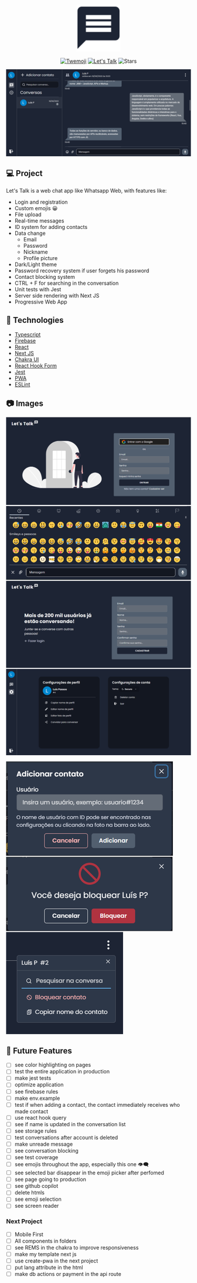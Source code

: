<p align="center">
  <img alt="Let's Talk" src="public/favicon.svg" width=120 />
</p>

<p align="center">
  <a href="https://twemoji.twitter.com/"><img alt="Twemoji" src="https://img.shields.io/badge/twemoji-1d2434?style=for-the-badge&logo=twitter"/></a>
  <a href="https://letstalk-chat.vercel.app/"><img alt="Let's Talk" src="https://img.shields.io/badge/let%27s%20talk-1d2434?style=for-the-badge"/></a>
  <img alt="Stars" src="https://img.shields.io/github/stars/luisspassos/LetsTalk?style=for-the-badge&color=525f6f&labelColor=1d2434"/> 
</p>

<img alt="Conversations Page" src=".github/images/conversations_page.png" />

## :computer: Project

Let's Talk is a web chat app like Whatsapp Web, with features like:

- Login and registration
- Custom emojis :grinning:
- File upload
- Real-time messages
- ID system for adding contacts
- Data change
  - Email
  - Password
  - Nickname
  - Profile picture
- Dark/Light theme
- Password recovery system if user forgets his password
- Contact blocking system
- CTRL + F for searching in the conversation
- Unit tests with Jest
- Server side rendering with Next JS
- Progressive Web App

## :rocket: Technologies

- [Typescript](https://www.typescriptlang.org/)
- [Firebase](https://firebase.google.com/?hl=en)
- [React](https://reactjs.org/)
- [Next JS](https://nextjs.org/)
- [Chakra UI](https://chakra-ui.com/)
- [React Hook Form](https://react-hook-form.com/)
- [Jest](https://jestjs.io/)
- [PWA](https://developer.mozilla.org/en-US/docs/Web/Progressive_web_apps)
- [ESLint](https://eslint.org/)

## :camera: Images

<img alt='Login Page' src='.github/images/login_page.png' />
<img alt='Emoji Picker' src='.github/images/emojipicker.png' />
<img alt='Registration Page' src='.github/images/registration_page.png' />
<img alt='Configurations Page' src='.github/images/configurations_page.png' />

<p> 
  <img alt='Modal' src='.github/images/modal.png' /> <img alt='Block user modal' src='.github/images/block_user_modal.png' /> <img alt='Conversation info' src='.github/images/conversation_info.png' />
</p>

## :dart: Future Features

- [ ] see color highlighting on pages
- [ ] test the entire application in production
- [ ] make jest tests
- [ ] optimize application
- [ ] see firebase rules
- [ ] make env.example
- [ ] test if when adding a contact, the contact immediately receives who made contact
- [ ] use react hook query
- [ ] see if name is updated in the conversation list
- [ ] see storage rules
- [ ] test conversations after account is deleted
- [ ] make unreade message
- [ ] see conversation blocking
- [ ] see test coverage
- [ ] see emojis throughout the app, especially this one :eye_speech_bubble:
- [ ] see selected bar disappear in the emoji picker after perfomed
- [ ] see page going to production
- [ ] see github copilot
- [ ] delete htmls
- [ ] see emoji selection
- [ ] see screen reader

### Next Project

- [ ] Mobile First
- [ ] All components in folders
- [ ] see REMS in the chakra to improve responsiveness
- [ ] make my template next js
- [ ] use create-pwa in the next project
- [ ] put lang attribute in the html
- [ ] make db actions or payment in the api route
